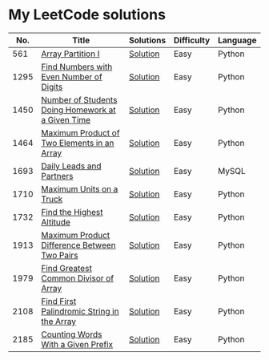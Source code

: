 
# My LeetCode solutions

|  No.  |      Title     |   Solutions   |  Difficulty  |  Language  |                
|-----|----------------|---------------|--------------|-------------|
|561|[Array Partition I](https://leetcode.com/problems/array-partition-i/)|[Solution](https://github.com/Mennatallah9/LeetCode/blob/c3ef7439f190b82e9534c4812de8cbc4737c8a4f/LeetCode%20Solutions/561.%20Array%20Partition%20I.py)|Easy|Python|
|1295|[Find Numbers with Even Number of Digits](https://leetcode.com/problems/find-numbers-with-even-number-of-digits/)|[Solution](https://github.com/Mennatallah9/LeetCode/blob/97f013123eed4c689a65922f9256d5d910f85870/LeetCode%20Solutions/1295.%20Find%20Numbers%20with%20Even%20Number%20of%20Digits.py)|Easy|Python|
|1450|[Number of Students Doing Homework at a Given Time](https://leetcode.com/problems/number-of-students-doing-homework-at-a-given-time/)|[Solution](https://github.com/Mennatallah9/LeetCode/blob/97f013123eed4c689a65922f9256d5d910f85870/LeetCode%20Solutions/1450.%20Number%20of%20Students%20Doing%20Homework%20at%20a%20Given%20Time.py)|Easy|Python|
|1464|[Maximum Product of Two Elements in an Array](https://leetcode.com/problems/maximum-product-of-two-elements-in-an-array/)|[Solution](https://github.com/Mennatallah9/LeetCode/blob/97f013123eed4c689a65922f9256d5d910f85870/LeetCode%20Solutions/1464.%20Maximum%20Product%20of%20Two%20Elements%20in%20an%20Array.py)|Easy|Python|
|1693|[Daily Leads and Partners](https://leetcode.com/problems/daily-leads-and-partners/)|[Solution](https://github.com/Mennatallah9/LeetCode/blob/fd7bbd28388d4d9d74ca393de9d06eef016fcc87/LeetCode%20Solutions/1693.%20Daily%20Leads%20and%20Partners.md)|Easy|MySQL|
|1710|[Maximum Units on a Truck](https://leetcode.com/problems/maximum-units-on-a-truck/)|[Solution](https://github.com/Mennatallah9/LeetCode/blob/f932c04ce88e2991a2f3e32aa29b980389e0f10d/LeetCode%20Solutions/1710.%20Maximum%20Units%20on%20a%20Truck.py)|Easy|Python|
|1732|[Find the Highest Altitude](https://leetcode.com/problems/find-the-highest-altitude/)|[Solution](https://github.com/Mennatallah9/LeetCode/blob/97f013123eed4c689a65922f9256d5d910f85870/LeetCode%20Solutions/1732.%20Find%20the%20Highest%20Altitude.py)|Easy|Python|
|1913|[Maximum Product Difference Between Two Pairs](https://leetcode.com/problems/maximum-product-difference-between-two-pairs/)|[Solution](https://github.com/Mennatallah9/LeetCode/blob/97f013123eed4c689a65922f9256d5d910f85870/LeetCode%20Solutions/1913.%20Maximum%20Product%20Difference%20Between%20Two%20Pairs.py)|Easy|Python|
|1979|[Find Greatest Common Divisor of Array](https://leetcode.com/problems/find-greatest-common-divisor-of-array/)|[Solution](https://github.com/Mennatallah9/LeetCode/blob/97f013123eed4c689a65922f9256d5d910f85870/LeetCode%20Solutions/1979.%20Find%20Greatest%20Common%20Divisor%20of%20Array.py)|Easy|Python|
|2108|[Find First Palindromic String in the Array](https://leetcode.com/problems/find-first-palindromic-string-in-the-array/)|[Solution](https://github.com/Mennatallah9/LeetCode/blob/5eb3f99a40a2951e897ea771b55b39697125c512/LeetCode%20Solutions/2108.%20Find%20First%20Palindromic%20String%20in%20the%20Array.py)|Easy|Python|
|2185|[Counting Words With a Given Prefix](https://leetcode.com/problems/counting-words-with-a-given-prefix/)|[Solution](https://github.com/Mennatallah9/LeetCode/blob/97f013123eed4c689a65922f9256d5d910f85870/LeetCode%20Solutions/2185.%20Counting%20Words%20With%20a%20Given%20Prefix.py)|Easy|Python|
